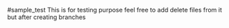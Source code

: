 #sample_test
This is for testing purpose feel free to add delete files from it but after creating branches 
